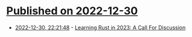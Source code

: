 # [Published on 2022-12-30](index.md)

* [2022-12-30, 22:21:48](https://lobste.rs/s/cnhdam/learning_rust_2023_call_for_discussion) - [Learning Rust in 2023: A Call For Discussion](https://naiveai.hashnode.dev/learning-rust-in-2023-a-call-for-discussion)
